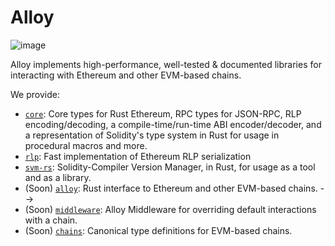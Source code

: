 # Alloy
![image](https://github.com/alloy-rs/.github/assets/17802178/59b7c9cb-5317-469c-abea-f51e6da6fcbe)

Alloy implements high-performance, well-tested & documented libraries for interacting with Ethereum and other EVM-based chains.

We provide:
* [`core`](https://github.com/alloy-rs/core): Core types for Rust Ethereum, RPC types for JSON-RPC, RLP encoding/decoding, a compile-time/run-time ABI encoder/decoder, and a representation of Solidity's type system in Rust for usage in procedural macros and more.
* [`rlp`](https://github.com/alloy-rs/rlp): Fast implementation of Ethereum RLP serialization
* [`svm-rs`](https://github.com/alloy-rs/svm-rs): Solidity-Compiler Version Manager, in Rust, for usage as a tool and as a library.
* (Soon) [`alloy`](https://github.com/alloy-rs/alloy): Rust interface to Ethereum and other EVM-based chains. -->
* (Soon) [`middleware`](https://github.com/alloy-rs/middleware): Alloy Middleware for overriding default interactions with a chain.
* (Soon) [`chains`](https://github.com/alloy-rs/chains): Canonical type definitions for EVM-based chains.
